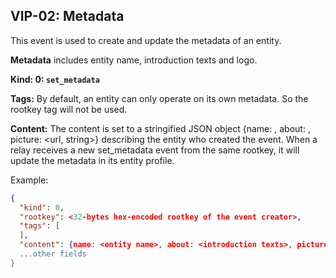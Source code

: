 ## VIP-02: Metadata

This event is used to create and update the metadata of an entity.

**Metadata** includes entity name, introduction texts and logo.

**Kind: 0: `set_metadata`**

**Tags:**
By default, an entity can only operate on its own metadata. So the rootkey tag will not be used.

**Content:** The content is set to a stringified JSON object {name: <entity name>, about: <introduction texts>, picture: <url, string>} describing the entity who created the event. When a relay receives a new set_metadata event from the same rootkey, it will update the metadata in its entity profile.

  Example:
```json
{
  "kind": 0,
  "rootkey": <32-bytes hex-encoded rootkey of the event creator>,
  "tags": [
  ],
  "content": {name: <entity name>, about: <introduction texts>, picture: <url, string>}",
  ...other fields
}
```
